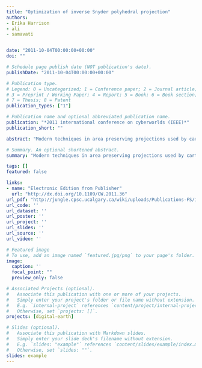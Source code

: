 ```yaml
---
title: "Optimization of inverse Snyder polyhedral projection"
authors:
- Erika Harrison
- ali
- samavati


date: "2011-10-04T00:00:00+00:00"
doi: ""

# Schedule page publish date (NOT publication's date).
publishDate: "2011-10-04T00:00:00+00:00"

# Publication type.
# Legend: 0 = Uncategorized; 1 = Conference paper; 2 = Journal article;
# 3 = Preprint / Working Paper; 4 = Report; 5 = Book; 6 = Book section;
# 7 = Thesis; 8 = Patent
publication_types: ["1"]

# Publication name and optional abbreviated publication name.
publication: "*2011 international conference on cyberworlds (IEEE)*"
publication_short: ""

abstract: "Modern techniques in area preserving projections used by cartographers and other glossarial researchers have closed forms when projecting from the sphere to the plane, as based on their initial derivations. Inversions, from the planar map to the spherical approximation of the Earth which are important for modern 3D analysis and visualizations, are slower, requiring iterative root finding approaches, or not determined at all. We introduce optimization techniques for Snyder's inverse polyhedral projection by reducing iterations, and using polynomial approximations for avoiding them entirely. Results including speed up, iteration reduction, and error analysis are provided."

# Summary. An optional shortened abstract.
summary: "Modern techniques in area preserving projections used by cartographers and other glossarial researchers have closed forms when projecting from the sphere to the plane, as based on their initial derivations. Inversions, from the planar map to the spherical approximation of the Earth which are important for modern 3D analysis and visualizations, are slower, requiring iterative root finding approaches, or not determined at all. We introduce optimization techniques for Snyder's inverse polyhedral pr..."

tags: []
featured: false

links:
- name: "Electronic Edition from Publisher"
  url: "http://dx.doi.org/10.1109/CW.2011.36"
url_pdf: "http://jungle.cpsc.ucalgary.ca/wiki/uploads/Publications-FS/inv-snyder-cw2011-harrison.pdf"
url_code: ''
url_dataset: ''
url_poster: ''
url_project: ''
url_slides: ''
url_source: ''
url_video: ''

# Featured image
# To use, add an image named `featured.jpg/png` to your page's folder. 
image:
  caption: ''
  focal_point: ""
  preview_only: false

# Associated Projects (optional).
#   Associate this publication with one or more of your projects.
#   Simply enter your project's folder or file name without extension.
#   E.g. `internal-project` references `content/project/internal-project/index.md`.
#   Otherwise, set `projects: []`.
projects: [digital-earth]

# Slides (optional).
#   Associate this publication with Markdown slides.
#   Simply enter your slide deck's filename without extension.
#   E.g. `slides: "example"` references `content/slides/example/index.md`.
#   Otherwise, set `slides: ""`.
slides: example
---
```

